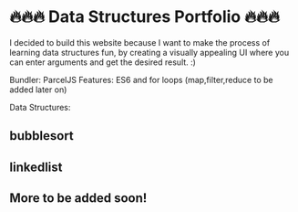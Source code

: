 # 🔥🔥🔥 Data Structures Portfolio 🔥🔥🔥

I decided to build this website because I want to make the process of learning data structures fun, by creating a visually appealing UI where you can enter arguments and get the desired result. :)


Bundler: ParcelJS
Features: ES6 and for loops (map,filter,reduce to be added later on)

Data Structures: 

## bubblesort
## linkedlist
## More to be added soon! 